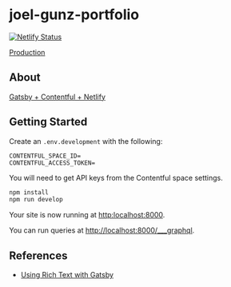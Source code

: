 # joel-gunz-portfolio

[![Netlify Status](https://api.netlify.com/api/v1/badges/86e3e423-b5b7-4567-bfb9-cee2cd19fed7/deploy-status)](https://app.netlify.com/sites/naughty-sammet-b049a6/deploys)

[Production](https://joel-gunz-portfolio.netlify.com/)

## About

[Gatsby + Contentful + Netlify](https://www.gatsbyjs.org/blog/2017-12-06-gatsby-plus-contentful-plus-netlify/)

## Getting Started

Create an `.env.development` with the following:

```env
CONTENTFUL_SPACE_ID=
CONTENTFUL_ACCESS_TOKEN=
```

You will need to get API keys from the Contentful space settings.

```sh
npm install
npm run develop
```

Your site is now running at [http:localhost:8000](http:localhost:8000).

You can run queries at [http://localhost:8000/\_\_\_graphql](http://localhost:8000/___graphql).

## References

- [Using Rich Text with Gatsby](https://www.contentful.com/developers/docs/tutorials/general/rich-text-and-gatsby/)
